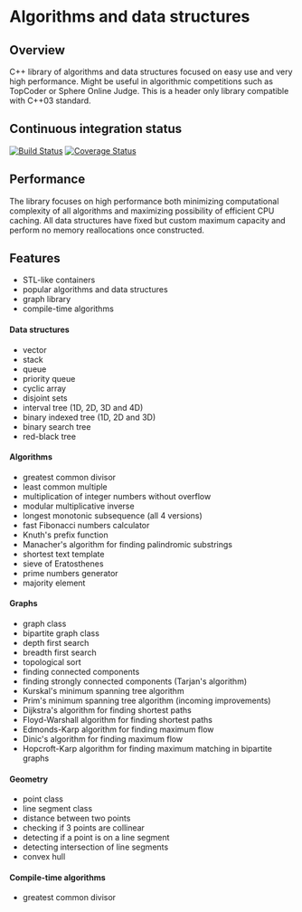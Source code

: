 # Algorithms and data structures


## Overview

C++ library of algorithms and data structures focused on easy use and very high performance. Might be useful in algorithmic competitions such as TopCoder or Sphere Online Judge. This is a header only library compatible with C++03 standard.


## Continuous integration status

[![Build Status](https://travis-ci.org/pawel-kieliszczyk/algorithms.svg)](https://travis-ci.org/pawel-kieliszczyk/algorithms)
[![Coverage Status](https://img.shields.io/coveralls/pawel-kieliszczyk/algorithms.svg)](https://coveralls.io/r/pawel-kieliszczyk/algorithms?branch=master)


## Performance

The library focuses on high performance both minimizing computational complexity of all algorithms and maximizing possibility of efficient CPU caching. All data structures have fixed but custom maximum capacity and perform no memory reallocations once constructed.


## Features

 + STL-like containers
 + popular algorithms and data structures
 + graph library
 + compile-time algorithms


#### Data structures

 + vector
 + stack
 + queue
 + priority queue
 + cyclic array
 + disjoint sets
 + interval tree (1D, 2D, 3D and 4D)
 + binary indexed tree (1D, 2D and 3D)
 + binary search tree
 + red-black tree


#### Algorithms

 + greatest common divisor
 + least common multiple
 + multiplication of integer numbers without overflow
 + modular multiplicative inverse
 + longest monotonic subsequence (all 4 versions)
 + fast Fibonacci numbers calculator
 + Knuth's prefix function
 + Manacher's algorithm for finding palindromic substrings
 + shortest text template
 + sieve of Eratosthenes
 + prime numbers generator
 + majority element
 
 
 #### Graphs
 
 + graph class
 + bipartite graph class
 + depth first search
 + breadth first search
 + topological sort
 + finding connected components
 + finding strongly connected components (Tarjan's algorithm)
 + Kurskal's minimum spanning tree algorithm
 + Prim's minimum spanning tree algorithm (incoming improvements)
 + Dijkstra's algorithm for finding shortest paths
 + Floyd-Warshall algorithm for finding shortest paths
 + Edmonds-Karp algorithm for finding maximum flow
 + Dinic's algorithm for finding maximum flow
 + Hopcroft-Karp algorithm for finding maximum matching in bipartite graphs
 
 
 #### Geometry
 
 + point class
 + line segment class
 + distance between two points
 + checking if 3 points are collinear
 + detecting if a point is on a line segment
 + detecting intersection of line segments
 + convex hull


#### Compile-time algorithms

 + greatest common divisor
